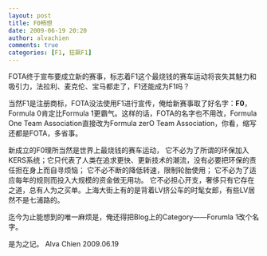 ```yaml
---
layout: post
title: F0畅想
date: 2009-06-19 20:20
author: alvachien
comments: true
categories: [F1, 狂飙F1]
---
```


FOTA终于宣布要成立新的赛事，标志着F1这个最烧钱的赛车运动将丧失其魅力和吸引力，法拉利、麦克伦、宝马都走了，F1还能成为F1吗？

当然F1是注册商标，FOTA没法使用F1进行宣传，俺给新赛事取了好名字：**F0**，Formula 0肯定比Formula 1更霸气。这样的话，FOTA的名字也不用改，Formula One Team Association直接改为Formula zerO Team Association，你看，缩写还都是FOTA，多省事。

新成立的F0理所当然是世界上最烧钱的赛车运动，
它不必为了所谓的环保加入KERS系统；它只代表了人类在追求更快、更新技术的潮流，没有必要把环保的责任担在身上而自寻烦恼；
它不必不断的降低转速，限制轮胎使用；
它不必为了适应每年的规则而投入大规模的资金做无用功。
它不必担心开支，奢侈只有它存在之道，总有人为之买单。上海大街上有的是背着LV挤公车的时髦女郎，有些LV居然不是七浦路的。

迄今为止能想到的唯一麻烦是，俺还得把Blog上的Category——Forumla 1改个名字。

是为之记。
Alva Chien
2009.06.19


